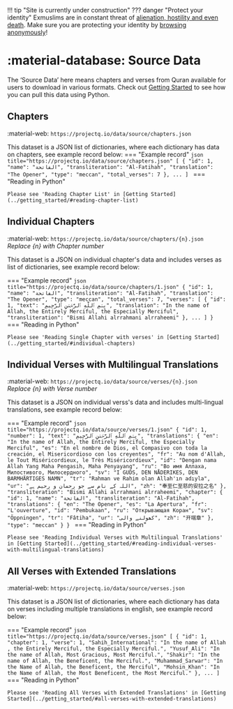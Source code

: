 !!! tip "Site is currently under construction"
??? danger "Protect your identity"
    Exmuslims are in constant threat of [alienation, hostility and even death](https://persecution.exmuslims.org/). Make sure you are protecting your identity by [browsing anonymously](https://protonvpn.com/blog/how-to-be-anonymous-online/)!
# :material-database: Source Data
The ‘Source Data’ here means chapters and verses from Quran available for users to download in various formats.  Check out [Getting Started](../getting_started) to see how you can pull this data using Python.

## Chapters
:material-web: `https://projectq.io/data/source/chapters.json`

This dataset is a JSON list of dictionaries, where each dictionary has data on chapters, see example record below:
=== "Example record"
    ```json title="https://projectq.io/data/source/chapters.json"
    [
      {
        "id": 1,
        "name": "الفاتحة",
        "transliteration": "Al-Fatihah",
        "translation": "The Opener",
        "type": "meccan",
        "total_verses": 7
      },
      ...
    ]
    ```
=== "Reading in Python"

    Please see 'Reading Chapter List' in [Getting Started](../getting_started/#reading-chapter-list) 

## Individual Chapters
:material-web: `https://projectq.io/data/source/chapters/{n}.json`  
_Replace {n} with Chapter number_

This dataset is a JSON on individual chapter's data and includes verses as list of dictionaries, see example record below:

=== "Example record"
    ```json title="https://projectq.io/data/source/chapters/1.json"
    {
        "id": 1,
        "name": "الفاتحة",
        "transliteration": "Al-Fatihah",
        "translation": "The Opener",
        "type": "meccan",
        "total_verses": 7,
        "verses": [
            {
                "id": 1,
                "text": "بِسۡمِ ٱللَّهِ ٱلرَّحۡمَٰنِ ٱلرَّحِيمِ",
                "translation": "In the name of Allah, the Entirely Merciful, the Especially Merciful",
                "transliteration": "Bismi Allahi alrrahmani alrraheemi"
            },
            ...
        ]
    }
    ```
=== "Reading in Python"

    Please see 'Reading Single Chapter with verses' in [Getting Started](../getting_started/#individual-chapters) 

## Individual Verses with Multilingual Translations
:material-web: `https://projectq.io/data/source/verses/{n}.json`  
_Replace {n} with Verse number_

This dataset is a JSON on individual verss's data and includes multi-lingual translations, see example record below:

=== "Example record"
    ```json title="https://projectq.io/data/source/verses/1.json"
    {
        "id": 1,
        "number": 1,
        "text": "بِسۡمِ ٱللَّهِ ٱلرَّحۡمَٰنِ ٱلرَّحِيمِ",
        "translations": {
            "en": "In the name of Allah, the Entirely Merciful, the Especially Merciful",
            "es": "En el nombre de Dios, el Compasivo con toda la creación, el Misericordioso con los creyentes",
            "fr": "Au nom d'Allah, le Tout Miséricordieux, le Très Miséricordieux",
            "id": "Dengan nama Allah Yang Maha Pengasih, Maha Penyayang",
            "ru": "Во имя Аллаха, Милостивого, Милосердного",
            "sv": "I GUDS, DEN NÅDERIKES, DEN BARMHÄRTIGES NAMN",
            "tr": "Rahman ve Rahim olan Allah'ın adıyla",
            "ur": "اللہ کے نام سے جو رحمان و رحیم ہے",
            "zh": "奉至仁至慈的安拉之名"
        },
        "transliteration": "Bismi Allahi alrrahmani alrraheemi",
        "chapter": {
            "id": 1,
            "name": "الفاتحة",
            "transliteration": "Al-Fatihah",
            "translations": {
                "en": "The Opener",
                "es": "La Apertura",
                "fr": "L'ouverture",
                "id": "Pembukaan",
                "ru": "Открывающая Коран",
                "sv": "Öppningen",
                "tr": "Fâtiha",
                "ur": "کھولنے والی",
                "zh": "开端章"
            },
            "type": "meccan"
        }
    }
    ```
=== "Reading in Python"

    Please see 'Reading Individual Verses with Multilingual Translations' in [Getting Started](../getting_started/#reading-individual-verses-with-multilingual-translations) 

## All Verses with Extended Translations
:material-web: `https://projectq.io/data/source/verses.json`  

This dataset is a JSON list of dictionaries, where each dictionary has data on verses including multiple translations in english, see example record below:

=== "Example record"
    ```json title="https://projectq.io/data/source/verses.json"
    [
      {
          "id": 1,
          "chapter": 1,
          "verse": 1,
          "Sahih_International": "In the name of Allah , the Entirely Merciful, the Especially Merciful.",
          "Yusuf_Ali": "In the name of Allah, Most Gracious, Most Merciful.",
          "Shakir": "In the name of Allah, the Beneficent, the Merciful.",
          "Muhammad_Sarwar": "In the Name of Allah, the Beneficent, the Merciful",
          "Mohsin_Khan": "In the Name of Allah, the Most Beneficent, the Most Merciful."
      },
      ...
    ]
    ```
=== "Reading in Python"

    Please see 'Reading All Verses with Extended Translations' in [Getting Started](../getting_started/#all-verses-with-extended-translations) 
